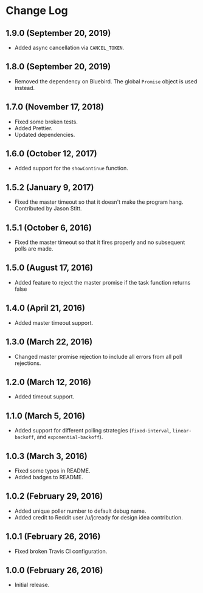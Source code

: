 # Change Log

## 1.9.0 (September 20, 2019)

 * Added async cancellation via `CANCEL_TOKEN`.

## 1.8.0 (September 20, 2019)

 * Removed the dependency on Bluebird. The global `Promise` object is used instead.

## 1.7.0 (November 17, 2018)

 * Fixed some broken tests.
 * Added Prettier.
 * Updated dependencies.

## 1.6.0 (October 12, 2017)

 * Added support for the `showContinue` function.

## 1.5.2 (January 9, 2017)

 * Fixed the master timeout so that it doesn't make the program hang. Contributed by Jason Stitt.

## 1.5.1 (October 6, 2016)

 * Fixed the master timeout so that it fires properly and no subsequent polls are made.

## 1.5.0 (August 17, 2016)
 
 * Added feature to reject the master promise if the task function returns false

## 1.4.0 (April 21, 2016)

 * Added master timeout support.

## 1.3.0 (March 22, 2016)

* Changed master promise rejection to include all errors from all poll rejections.

## 1.2.0 (March 12, 2016)

* Added timeout support.

## 1.1.0 (March 5, 2016)

* Added support for different polling strategies (`fixed-interval`, `linear-backoff`, and `exponential-backoff`).

## 1.0.3 (March 3, 2016)

* Fixed some typos in README.
* Added badges to README.

## 1.0.2 (February 29, 2016)

* Added unique poller number to default debug name.
* Added credit to Reddit user /u/jcready for design idea contribution.

## 1.0.1 (February 26, 2016)

* Fixed broken Travis CI configuration.

## 1.0.0 (February 26, 2016)

* Initial release.
